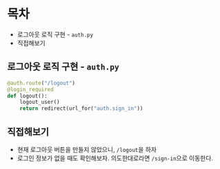 # 목차
- 로그아웃 로직 구현 - `auth.py`
- 직접해보기

## 로그아웃 로직 구현 - `auth.py`
```python
@auth.route("/logout")
@login_required
def logout():
    logout_user()
    return redirect(url_for("auth.sign_in"))
```

## 직접해보기
- 현재 로그아웃 버튼을 만들지 않았으니, `/logout`을 하자
- 로그인 정보가 없을 때도 확인해보자. 의도한대로라면 `/sign-in`으로 이동한다.